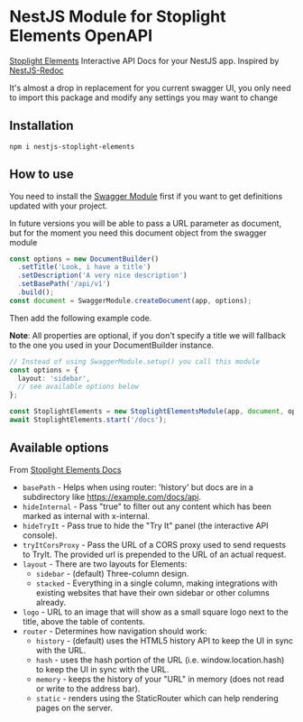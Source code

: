 # NestJS Module for Stoplight Elements OpenAPI

[Stoplight Elements](https://stoplight.io/open-source/elements) Interactive API Docs for your NestJS app.
Inspired by [NestJS-Redoc](https://github.com/mxarc/nestjs-redoc)

It's almost a drop in replacement for you current swagger UI, you only need to import this package and modify any settings you may want to change

## Installation

`npm i nestjs-stoplight-elements`

## How to use

You need to install the [Swagger Module](https://github.com/nestjs/swagger) first if you want to get definitions updated with your project.

In future versions you will be able to pass a URL parameter as document, but for the moment you need this document object from the swagger module

```typescript
const options = new DocumentBuilder()
  .setTitle('Look, i have a title')
  .setDescription('A very nice description')
  .setBasePath('/api/v1')
  .build();
const document = SwaggerModule.createDocument(app, options);
```

Then add the following example code.

**Note**: All properties are optional, if you don't specify a title we will fallback to the one you used in your DocumentBuilder instance.

```typescript
// Instead of using SwaggerModule.setup() you call this module
const options = {
  layout: 'sidebar',
  // see available options below
};

const StoplightElements = new StoplightElementsModule(app, document, options);
await StoplightElements.start('/docs');
```

## Available options

From [Stoplight Elements Docs](https://meta.stoplight.io/docs/elements/ZG9jOjUxMDQ5MDY0-elements-configuration-options)

- `basePath` - Helps when using router: 'history' but docs are in a subdirectory like https://example.com/docs/api.
- `hideInternal` - Pass "true" to filter out any content which has been marked as internal with x-internal.
- `hideTryIt` - Pass true to hide the "Try It" panel (the interactive API console).
- `tryItCorsProxy` - Pass the URL of a CORS proxy used to send requests to TryIt. The provided url is prepended to the URL of an actual request.
- `layout` - There are two layouts for Elements:
  - `sidebar` - (default) Three-column design.
  - `stacked` - Everything in a single column, making integrations with existing websites that have their own sidebar or other columns already.
- `logo` - URL to an image that will show as a small square logo next to the title, above the table of contents.
- `router` - Determines how navigation should work:
  - `history` - (default) uses the HTML5 history API to keep the UI in sync with the URL.
  - `hash` - uses the hash portion of the URL (i.e. window.location.hash) to keep the UI in sync with the URL.
  - `memory` - keeps the history of your "URL" in memory (does not read or write to the address bar).
  - `static` - renders using the StaticRouter which can help rendering pages on the server.
